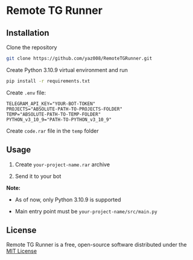 # Remote TG Runner

## Installation

Clone the repository

```sh
git clone https://github.com/yaz008/RemoteTGRunner.git
```

Create Python 3.10.9 virtual environment and run

```sh
pip install -r requirements.txt 
```

Create `.env` file:

```env
TELEGRAM_API_KEY="YOUR-BOT-TOKEN"
PROJECTS="ABSOLUTE-PATH-TO-PROJECTS-FOLDER"
TEMP="ABSOLUTE-PATH-TO-TEMP-FOLDER"
PYTHON_v3_10_9="PATH-TO-PYTHON_v3_10_9"
```

Create `code.rar` file in the `temp` folder

## Usage

1. Create `your-project-name.rar` archive

2. Send it to your bot

**Note:**

- As of now, only Python 3.10.9 is supported

- Main entry point must be `your-project-name/src/main.py`

## License

Remote TG Runner is a free, open-source software distributed under the [MIT License](LICENSE.txt)
